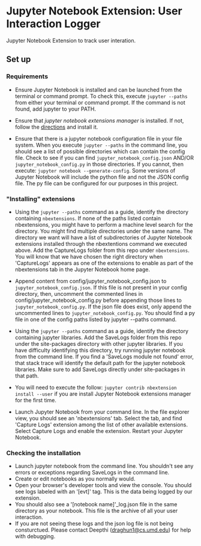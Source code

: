 # Jupyter Notebook Extension: User Interaction Logger

Jupyter Notebook Extension to track user interation. 

## Set up

### Requirements

-   Ensure Jupyter Notebook is installed and can be launched from the terminal or command prompt. 
    To check this, execute ```jupyter --paths``` from either your terminal or command prompt. If the command is not found, add
    jupyter to your PATH. 

-   Ensure that *jupyter notebook extensions manager* is installed.
    If not, follow the [directions](https://jupyter-contrib-nbextensions.readthedocs.io/en/latest/install.html) and install it. 

-   Ensure that there is a jupyter notebook configuration file in your file system. When you execute ```jupyter --paths``` in the 
    command line, you should see a list of possible directories which can contain the config file. Check to see if you can find
    ```jupyter_notebook_config.json``` AND/OR ```jupyter_notebook_config.py``` in those directories. If you cannot, then execute: ```jupyter notebook --generate-config```. Some versions of Jupyter Notebook will include the python file and not the JSON config file. The py file can be configured
    for our purposes in this project. 

### "Installing" extensions

-   Using the ```jupyter --paths``` command as a guide, identify the directory containing ```nbextensions```. If none of the paths listed contain nbextensions, 
    you might have to perform a machine level search for the directory. You might find multiple directories under the same name. The directory we want will have a
    list of subdirectories of Jupyter Notebook extensions installed through the nbextentions command we executed above. Add the CaptureLogs folder from this
    repo under ```nbextensions```. You will know that we have chosen the right directory when 'CaptureLogs' appears as one of the extensions to enable as part of
    the nbextensions tab in the Jupyter Notebook home page. 

-   Append content from config/jupyter_notebook_config.json to ```jupyter_notebook_config.json```. If this file is not present in your config directory,
    then, uncomment the commented lines in config/jupyter_notebook_config.py before appending those lines to ```jupyter_notebook_config.py```. If the json
    file does exist, only append the uncommented lines to ```jupyter_notebook_config.py```. You should find a py file in one of the config paths listed by jupyter
    --paths command. 

-   Using the ```jupyter --paths``` command as a guide, identify the directory containing jupyter libraries. Add the SaveLogs folder from this repo under 
    the site-packages directory with other jupyter libraries. If you have difficulty identifying this directory, try running jupyter notebook from 
    the command line. If you find a 'SaveLogs module not found' error, that stack trace will identify the default path for the jupyter notebook libraries. 
    Make sure to add SaveLogs directly under site-packages in that path. 
    
-   You will need to execute the follow: `jupyter contrib nbextension install --user` if you are install Jupyter Notebook extensions manager for the first time. 

-   Launch Jupyter Notebook from your command line. In the file explorer view, you should see an 'nbextensions' tab. Select the tab, and
    find 'Capture Logs' extension among the list of other available extensions. Select Capture Logs and enable the extension. Restart your
    Jupyter Notebook. 

### Checking the installation

-   Launch jupyter notebook from the command line. You shouldn't see any errors or exceptions regarding SaveLogs in the command line. 
-   Create or edit notebooks as you normally would. 
-   Open your browser's developer tools and view the console. You should see logs labeled with an '[evt]' tag. This is the data being logged
    by our extension.
-   You should also see a '[notebook name]'_log.json file in the same directory as your notebook. This file is the archive of all your user interaction. 
-   If you are not seeing these logs and the json log file is not being consturctued. Please contact Deepthi (draghun1@cs.umd.edu) for help with
    debugging.

